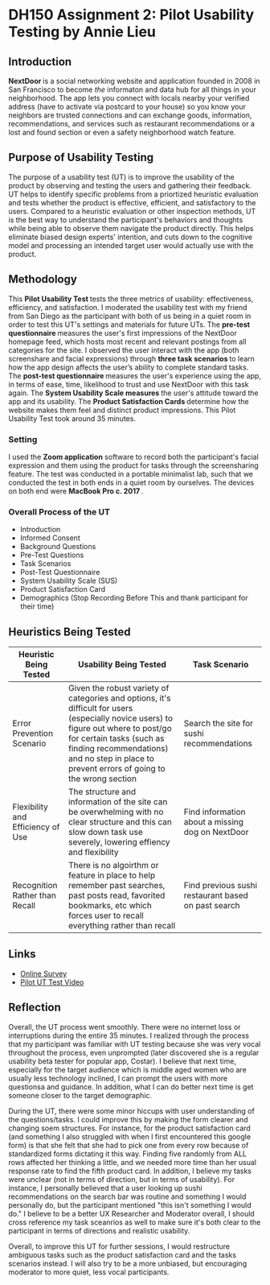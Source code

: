 # DH150 Assignment 2: Pilot Usability Testing by Annie Lieu

## Introduction 
<p> <strong> NextDoor </strong> is a social networking website and application founded in 2008 in San Francisco to become <em> the </em> informaton and data hub for all things in your neighborhood. The app lets you connect with locals nearby your verified address (have to activate via postcard to your house) so you know your neighbors are trusted connections and can exchange goods, information, recommendations, and services such as restaurant recommendations or a lost and found section or even a safety neighborhood watch feature. </p>

## Purpose of Usability Testing 
<p> The purpose of a usability test (UT) is to improve the usability of the product by observing and testing the users and gathering their feedback. UT helps to identify specific problems from a priortized heuristic evaluation and tests whether the product is effective, efficient, and satisfactory to the users. Compared to a heuristic evaluation or other inspection methods, UT is the best way to understand the participant's behaviors and thoughts while being able to observe them navigate the product directly. This helps eliminate biased design experts' intention, and cuts down to the cognitive model and processing an intended target user would actually use with the product. </p>

## Methodology 
<p> This <strong> Pilot Usability Test </strong> tests the three metrics of usability: effectiveness, efficiency, and satisfaction. I moderated the usability test with my friend from San Diego as the participant with both of us being in a quiet room in order to test this UT's settings and materials for future UTs. The <strong> pre-test questionnaire </strong> measures the user's first impressions of the NextDoor homepage feed, which hosts most recent and relevant postings from all categories for the site. I observed the user interact with the app (both screenshare and facial expressions) through <strong> three task scenarios </strong> to learn how the app design affects the user’s ability to complete standard tasks. The <strong> post-test questionnaire </strong> measures the user's experience using the app, in terms of ease, time, likelihood to trust and use NextDoor with this task again. The <strong> System Usability Scale measures </strong> the user's attitude toward the app and its usability. The <strong> Product Satisfaction Cards </strong> determine how the website makes them feel and distinct product impressions. This Pilot Usability Test took around 35 minutes. </p> 

### Setting

I used the <strong> Zoom application</strong> software to record both the participant's facial expression and them using the product for tasks through the screensharing feature. The test was conducted in a portable minimalist lab, such that we conducted the test in both ends in a quiet room by ourselves. The devices on both end were <strong> MacBook Pro c. 2017 </strong>. 

### Overall Process of the UT

- Introduction
- Informed Consent
- Background Questions
- Pre-Test Questions
- Task Scenarios
- Post-Test Questionnaire
- System Usability Scale (SUS)
- Product Satisfaction Card
- Demographics (Stop Recording Before This and thank participant for their time)

## Heuristics Being Tested 

| Heuristic Being Tested | Usability Being Tested | Task Scenario |
| ---------------------- | ------------------------ | ---------------------- |
|  Error Prevention Scenario | Given the robust variety of categories and options, it's difficult for users (especially novice users) to figure out where to post/go for certain tasks (such as finding recommendations) and no step in place to prevent errors of going to the wrong section | Search the site for sushi recommendations |
| Flexibility and Efficiency of Use | The structure and information of the site can be overwhelming with no clear structure and this can slow down task use severely, lowering effiency and flexibility | Find information about a missing dog on NextDoor |
| Recognition Rather than Recall | There is no algoirthm or feature in place to help remember past searches, past posts read, favorited bookmarks, etc which forces user to recall everything rather than recall | Find previous sushi restaurant based on past search |

## Links 

- [Online Survey](https://forms.gle/mzHu1fuhjH2K6Pkq8) 
- [Pilot UT Test Video](https://drive.google.com/file/d/1KMtkqx6vkwNZmMUXXWoCqSznywu5eDN5/view?usp=sharing)

## Reflection

<p> Overall, the UT process went smoothly. There were no internet loss or interruptions during the entire 35 minutes. I realized through the process that my participant was familiar with UT testing because she was very vocal throughout the process, even unprompted (later discovered she is a regular usability beta tester for popular app, Costar). I believe that next time, especially for the target audience which is middle aged women who are usually less technology inclined, I can prompt the users with more questionsa and guidance. In addition, what I can do better next time is get someone closer to the target demographic. </p> 

<p> During the UT, there were some minor hiccups with user understanding of the questions/tasks. I could improve this by making the form clearer and changing soem structures. For instance, for the product satisfaction card (and something I also struggled with when I first encountered this google form) is that she felt that she had to pick one from every row because of standardized forms dictating it this way. Finding five randomly from ALL rows affected her thinking a little, and we needed more time than her usual response rate to find the fifth product card. In addition, I believe my tasks were unclear (not in terms of direction, but in terms of usability). For instance, I personally believed that a user looking up sushi recommendations on the search bar was routine and something I would personally do, but the participant mentioned "this isn't something I would do." I believe to be a better UX Researcher and Moderator overall, I should cross reference my task sceanrios as well to make sure it's both clear to the participant in terms of directions and realistic usability. <p> 
  
<p> Overall, to improve this UT for further sessions, I would restructure ambiguous tasks such as the product satisfaction card and the tasks scenarios instead. I will also try to be a more unbiased, but encouraging moderator to more quiet, less vocal participants. </p> 



